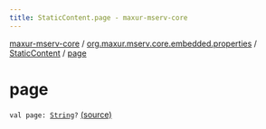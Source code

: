 ```yaml
---
title: StaticContent.page - maxur-mserv-core
---
```


[maxur-mserv-core](../../index.html) / [org.maxur.mserv.core.embedded.properties](../index.html) / [StaticContent](index.html) / [page](.)

# page

`val page: `[`String`](https://kotlinlang.org/api/latest/jvm/stdlib/kotlin/-string/index.html)`?` [(source)](https://github.com/myunusov/maxur-mserv/tree/master/maxur-mserv-core/src/main/kotlin/org/maxur/mserv/core/embedded/properties/StaticContent.kt#L11)